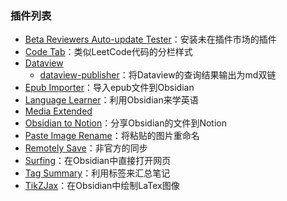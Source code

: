 ### 插件列表

- [Beta Reviewers Auto-update Tester](https://github.com/TfTHacker/obsidian42-brat)：安装未在插件市场的插件
- [Code Tab](https://github.com/lazyloong/obsidian-code-tab)：类似LeetCode代码的分栏样式
- [Dataview](https://github.com/blacksmithgu/obsidian-dataview)
  - [dataview-publisher](https://github.com/udus122/dataview-publisher)：将Dataview的查询结果输出为md双链
- [Epub Importer](https://github.com/aoout/obsidian-epub-importer)：导入epub文件到Obsidian
- [Language Learner](https://github.com/guopenghui/obsidian-language-learner)：利用Obsidian来学英语
- [Media Extended](https://github.com/PKM-er/media-extended)
- [Obsidian to Notion](https://github.com/EasyChris/obsidian-to-notion)：分享Obsidian的文件到Notion
- [Paste Image Rename](https://github.com/reorx/obsidian-paste-image-rename)：将粘贴的图片重命名
- [Remotely Save](https://github.com/remotely-save/remotely-save)：非官方的同步
- [Surfing](https://github.com/PKM-er/Obsidian-Surfing)：在Obsidian中直接打开网页
- [Tag Summary](https://github.com/macrojd/tag-summary)：利用标签来汇总笔记
- [TikZJax](https://github.com/artisticat1/obsidian-tikzjax)：在Obsidian中绘制LaTex图像
